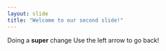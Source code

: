 ```yaml
---
layout: slide
title: "Welcome to our second slide!"
---
```

Doing a **super** change
Use the left arrow to go back!
